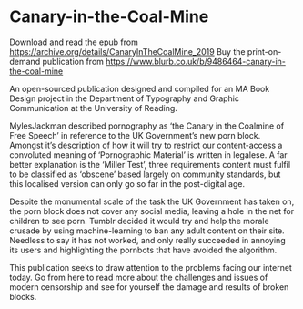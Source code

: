 # Canary-in-the-Coal-Mine

Download and read the epub from https://archive.org/details/CanaryInTheCoalMine_2019
Buy the print-on-demand publication from https://www.blurb.co.uk/b/9486464-canary-in-the-coal-mine

An open-sourced publication designed and compiled for an MA Book Design project in the Department of Typography and Graphic Communication at the University of Reading.


MylesJackman described pornography as ‘the Canary in the Coalmine of Free Speech’ in reference to the UK Government’s new porn block. Amongst it’s description of how it will try to restrict our content-access a convoluted meaning of ‘Pornographic Material’ is written in legalese. A far better explanation is the ‘Miller Test’, three requirements content must fulfil to be classified as ‘obscene’ based largely on community standards, but this localised version can only go so far in the post-digital age.

Despite the monumental scale of the task the UK Government has taken on, the porn block does not cover any social media, leaving a hole in the net for children to see porn. Tumblr decided it would try and help the morale crusade by using machine-learning to ban any adult content on their site. Needless to say it has not worked, and only really succeeded in annoying its users and highlighting the pornbots that have avoided the algorithm.

This publication seeks to draw attention to the problems facing our internet today. Go from here to read more about the challenges and issues of modern censorship and see for yourself the damage and results of broken blocks.
